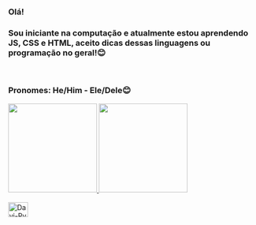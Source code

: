 ### Olá!

<h3>Sou iniciante na computação e atualmente estou aprendendo JS, CSS e HTML, aceito dicas dessas linguagens ou programação no geral!😊</h3> <br>
<h3>Pronomes: He/Him - Ele/Dele😊 </h3>      
<div>
  <a href="https://github.com/saturnconjunction">
  <img height="180em" src="https://github-readme-stats.vercel.app/api?username=saturnconjunction&show_icons=true&theme=react&include_all_commits=true&count_private=true"/>
  <img height="180em"  src="https://github-readme-stats.vercel.app/api/top-langs/?username=saturnconjunction&layout=compact&langs_count=7&theme=react"/>
</div>
  <div style="display: inline_block"><br>
  <img align="center" alt="Davi-Py" height="30" width="40" src="https://s3.dualstack.us-east-2.amazonaws.com/pythondotorg-assets/media/files/python-logo-only.svg">
  </div>
  
  ##

